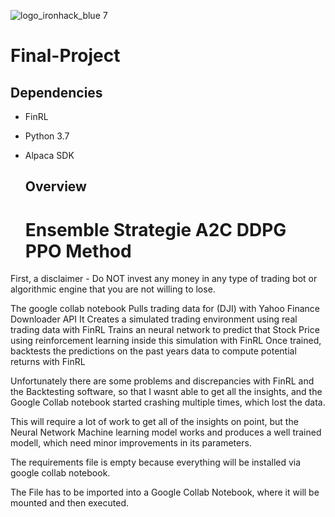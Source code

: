 ![logo_ironhack_blue 7](https://user-images.githubusercontent.com/23629340/40541063-a07a0a8a-601a-11e8-91b5-2f13e4e6b441.png)


# Final-Project

## Dependencies

- FinRL
- Python 3.7
- Alpaca SDK

  ## Overview
  # Ensemble Strategie A2C DDPG PPO Method

First, a disclaimer - Do NOT invest any money in any type of trading bot or algorithmic engine that you are not willing to lose.

The google collab notebook Pulls trading data for (DJI) with Yahoo Finance Downloader API
It Creates a simulated trading environment using real trading data with FinRL
Trains an neural network to predict that Stock Price using reinforcement learning inside this simulation with FinRL
Once trained, backtests the predictions on the past years data to compute potential returns with FinRL

Unfortunately there are some problems and discrepancies with FinRL and the Backtesting software, so that I wasnt able to get all the insights, and the Google Collab notebook started crashing multiple times, which lost the data.

This will require a lot of work to get all of the insights on point, but the Neural Network Machine learning model works and produces a well trained modell, which need minor improvements in its parameters.

The requirements file is empty because everything will be installed via google collab notebook.

The File has to be imported into a Google Collab Notebook, where it will be mounted and then executed.

